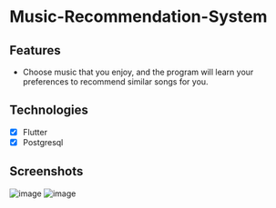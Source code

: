 # Music-Recommendation-System

## Features

* Choose music that you enjoy, and the program will learn your preferences to recommend similar songs for you.

## Technologies

* [x] Flutter
* [x] Postgresql

## Screenshots

![image](https://github.com/sahinalp/Music-Recommendation-System/assets/112012287/037a463a-0e24-45da-af1b-b2d7fd23d8fd)   ![image](https://github.com/sahinalp/Music-Recommendation-System/assets/112012287/8d28dbd5-6d19-49d9-9e35-89cf1f660e62)


